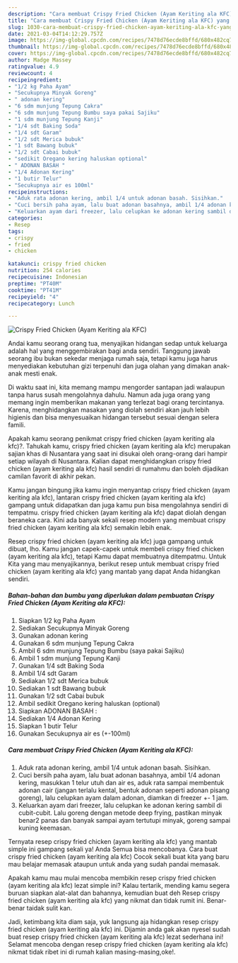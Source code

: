 ```yaml
---
description: "Cara membuat Crispy Fried Chicken (Ayam Keriting ala KFC) yang enak Untuk Jualan"
title: "Cara membuat Crispy Fried Chicken (Ayam Keriting ala KFC) yang enak Untuk Jualan"
slug: 1030-cara-membuat-crispy-fried-chicken-ayam-keriting-ala-kfc-yang-enak-untuk-jualan
date: 2021-03-04T14:12:29.757Z
image: https://img-global.cpcdn.com/recipes/7478d76ecde8bffd/680x482cq70/crispy-fried-chicken-ayam-keriting-ala-kfc-foto-resep-utama.jpg
thumbnail: https://img-global.cpcdn.com/recipes/7478d76ecde8bffd/680x482cq70/crispy-fried-chicken-ayam-keriting-ala-kfc-foto-resep-utama.jpg
cover: https://img-global.cpcdn.com/recipes/7478d76ecde8bffd/680x482cq70/crispy-fried-chicken-ayam-keriting-ala-kfc-foto-resep-utama.jpg
author: Madge Massey
ratingvalue: 4.9
reviewcount: 4
recipeingredient:
- "1/2 kg Paha Ayam"
- "Secukupnya Minyak Goreng"
- " adonan kering"
- "6 sdm munjung Tepung Cakra"
- "6 sdm munjung Tepung Bumbu saya pakai Sajiku"
- "1 sdm munjung Tepung Kanji"
- "1/4 sdt Baking Soda"
- "1/4 sdt Garam"
- "1/2 sdt Merica bubuk"
- "1 sdt Bawang bubuk"
- "1/2 sdt Cabai bubuk"
- "sedikit Oregano kering haluskan optional"
- " ADONAN BASAH "
- "1/4 Adonan Kering"
- "1 butir Telur"
- "Secukupnya air es 100ml"
recipeinstructions:
- "Aduk rata adonan kering, ambil 1/4 untuk adonan basah. Sisihkan."
- "Cuci bersih paha ayam, lalu buat adonan basahnya, ambil 1/4 adonan kering, masukkan 1 telur utuh dan air es, aduk rata sampai membentuk adonan cair (jangan terlalu kental, bentuk adonan seperti adonan pisang goreng), lalu celupkan ayam dalam adonan, diamkan di freezer +- 1 jam."
- "Keluarkan ayam dari freezer, lalu celupkan ke adonan kering sambil di cubit-cubit. Lalu goreng dengan metode deep frying, pastikan minyak benar2 panas dan banyak sampai ayam tertutupi minyak, goreng sampai kuning keemasan."
categories:
- Resep
tags:
- crispy
- fried
- chicken

katakunci: crispy fried chicken 
nutrition: 254 calories
recipecuisine: Indonesian
preptime: "PT40M"
cooktime: "PT41M"
recipeyield: "4"
recipecategory: Lunch

---
```



![Crispy Fried Chicken (Ayam Keriting ala KFC)](https://img-global.cpcdn.com/recipes/7478d76ecde8bffd/680x482cq70/crispy-fried-chicken-ayam-keriting-ala-kfc-foto-resep-utama.jpg)

Andai kamu seorang orang tua, menyajikan hidangan sedap untuk keluarga adalah hal yang menggembirakan bagi anda sendiri. Tanggung jawab seorang ibu bukan sekedar menjaga rumah saja, tetapi kamu juga harus menyediakan kebutuhan gizi terpenuhi dan juga olahan yang dimakan anak-anak mesti enak.

Di waktu  saat ini, kita memang mampu mengorder santapan jadi walaupun tanpa harus susah mengolahnya dahulu. Namun ada juga orang yang memang ingin memberikan makanan yang terlezat bagi orang tercintanya. Karena, menghidangkan masakan yang diolah sendiri akan jauh lebih higienis dan bisa menyesuaikan hidangan tersebut sesuai dengan selera famili. 



Apakah kamu seorang penikmat crispy fried chicken (ayam keriting ala kfc)?. Tahukah kamu, crispy fried chicken (ayam keriting ala kfc) merupakan sajian khas di Nusantara yang saat ini disukai oleh orang-orang dari hampir setiap wilayah di Nusantara. Kalian dapat menghidangkan crispy fried chicken (ayam keriting ala kfc) hasil sendiri di rumahmu dan boleh dijadikan camilan favorit di akhir pekan.

Kamu jangan bingung jika kamu ingin menyantap crispy fried chicken (ayam keriting ala kfc), lantaran crispy fried chicken (ayam keriting ala kfc) gampang untuk didapatkan dan juga kamu pun bisa mengolahnya sendiri di tempatmu. crispy fried chicken (ayam keriting ala kfc) dapat diolah dengan beraneka cara. Kini ada banyak sekali resep modern yang membuat crispy fried chicken (ayam keriting ala kfc) semakin lebih enak.

Resep crispy fried chicken (ayam keriting ala kfc) juga gampang untuk dibuat, lho. Kamu jangan capek-capek untuk membeli crispy fried chicken (ayam keriting ala kfc), tetapi Kamu dapat membuatnya ditempatmu. Untuk Kita yang mau menyajikannya, berikut resep untuk membuat crispy fried chicken (ayam keriting ala kfc) yang mantab yang dapat Anda hidangkan sendiri.

<!--inarticleads1-->

##### Bahan-bahan dan bumbu yang diperlukan dalam pembuatan Crispy Fried Chicken (Ayam Keriting ala KFC):

1. Siapkan 1/2 kg Paha Ayam
1. Sediakan Secukupnya Minyak Goreng
1. Gunakan  adonan kering
1. Gunakan 6 sdm munjung Tepung Cakra
1. Ambil 6 sdm munjung Tepung Bumbu (saya pakai Sajiku)
1. Ambil 1 sdm munjung Tepung Kanji
1. Gunakan 1/4 sdt Baking Soda
1. Ambil 1/4 sdt Garam
1. Sediakan 1/2 sdt Merica bubuk
1. Sediakan 1 sdt Bawang bubuk
1. Gunakan 1/2 sdt Cabai bubuk
1. Ambil sedikit Oregano kering haluskan (optional)
1. Siapkan  ADONAN BASAH :
1. Sediakan 1/4 Adonan Kering
1. Siapkan 1 butir Telur
1. Gunakan Secukupnya air es (+-100ml)




<!--inarticleads2-->

##### Cara membuat Crispy Fried Chicken (Ayam Keriting ala KFC):

1. Aduk rata adonan kering, ambil 1/4 untuk adonan basah. Sisihkan.
1. Cuci bersih paha ayam, lalu buat adonan basahnya, ambil 1/4 adonan kering, masukkan 1 telur utuh dan air es, aduk rata sampai membentuk adonan cair (jangan terlalu kental, bentuk adonan seperti adonan pisang goreng), lalu celupkan ayam dalam adonan, diamkan di freezer +- 1 jam.
1. Keluarkan ayam dari freezer, lalu celupkan ke adonan kering sambil di cubit-cubit. Lalu goreng dengan metode deep frying, pastikan minyak benar2 panas dan banyak sampai ayam tertutupi minyak, goreng sampai kuning keemasan.




Ternyata resep crispy fried chicken (ayam keriting ala kfc) yang mantab simple ini gampang sekali ya! Anda Semua bisa mencobanya. Cara buat crispy fried chicken (ayam keriting ala kfc) Cocok sekali buat kita yang baru mau belajar memasak ataupun untuk anda yang sudah pandai memasak.

Apakah kamu mau mulai mencoba membikin resep crispy fried chicken (ayam keriting ala kfc) lezat simple ini? Kalau tertarik, mending kamu segera buruan siapkan alat-alat dan bahannya, kemudian buat deh Resep crispy fried chicken (ayam keriting ala kfc) yang nikmat dan tidak rumit ini. Benar-benar taidak sulit kan. 

Jadi, ketimbang kita diam saja, yuk langsung aja hidangkan resep crispy fried chicken (ayam keriting ala kfc) ini. Dijamin anda gak akan nyesel sudah buat resep crispy fried chicken (ayam keriting ala kfc) lezat sederhana ini! Selamat mencoba dengan resep crispy fried chicken (ayam keriting ala kfc) nikmat tidak ribet ini di rumah kalian masing-masing,oke!.

